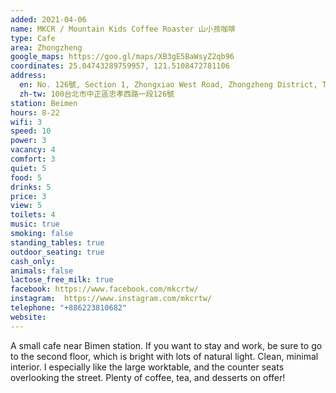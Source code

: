 ```yaml
---
added: 2021-04-06
name: MKCR / Mountain Kids Coffee Roaster 山小孩咖啡
type: Cafe
area: Zhongzheng
google_maps: https://goo.gl/maps/XB3gE5BaWsyZ2qb96
coordinates: 25.04743289759957, 121.5108472781106
address:
  en: No. 126號, Section 1, Zhongxiao West Road, Zhongzheng District, Taipei City, 100
  zh-tw: 100台北市中正區忠孝西路一段126號
station: Beimen
hours: 8-22
wifi: 3
speed: 10
power: 3
vacancy: 4
comfort: 3
quiet: 5
food: 5
drinks: 5
price: 3
view: 5
toilets: 4
music: true
smoking: false
standing_tables: true
outdoor_seating: true
cash_only: 
animals: false
lactose_free_milk: true
facebook: https://www.facebook.com/mkcrtw/
instagram:  https://www.instagram.com/mkcrtw/
telephone: "+886223810682"
website: 
---
```


A small cafe near Bimen station. If you want to stay and work, be sure to go to the second floor, which is bright with lots of natural light. Clean, minimal interior. I especially like the large worktable, and the counter seats overlooking the street. Plenty of coffee, tea, and desserts on offer!
